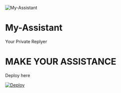 ![My-Assistant](https://telegra.ph/file/c29b03079941d69c19504.jpg)

# My-Assistant

Your Private Replyer

# MAKE YOUR ASSISTANCE

Deploy here

[![Deploy](https://www.herokucdn.com/deploy/button.svg)](https://heroku.com/deploy?template=https://github.com/ImJanindu/Mizuki/tree/Mizuki)
